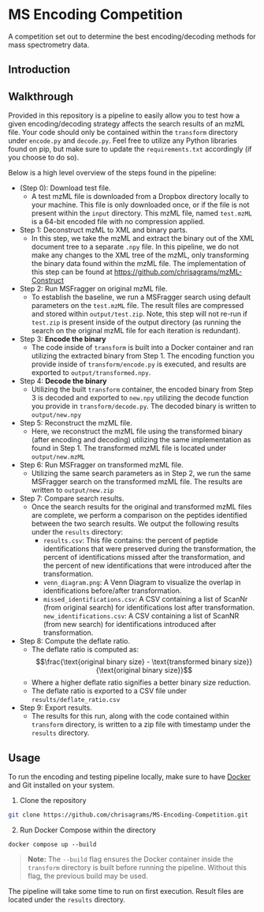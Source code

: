 # MS Encoding Competition

A competition set out to determine the best encoding/decoding methods for mass spectrometry data.

## Introduction

## Walkthrough
Provided in this repository is a pipeline to easily allow you to test how a given encoding/decoding strategy affects the search results of an mzML file. Your code should only be contained within the `transform` directory under `encode.py` and `decode.py`. Feel free to utilize any Python libraries found on pip, but make sure to update the `requirements.txt` accordingly (if you choose to do so).

Below is a high level overview of the steps found in the pipeline:
- (Step 0): Download test file.
    - A test mzML file is downloaded from a Dropbox directory locally to your machine. This file is only downloaded once, or if the file is not present within the `input` directory. This mzML file, named `test.mzML` is a 64-bit encoded file with no compression applied. 
- Step 1: Deconstruct mzML to XML and binary parts.
    - In this step, we take the mzML and extract the binary out of the XML document tree to a separate `.npy` file. In this pipeline, we do not make any changes to the XML tree of the mzML, only transforming the binary data found within the mzML file. The implementation of this step can be found at https://github.com/chrisagrams/mzML-Construct
- Step 2: Run MSFragger on original mzML file.
    - To establish the baseline, we run a MSFragger search using default parameters on the `test.mzML` file. The result files are compressed and stored within `output/test.zip`. Note, this step will not re-run if `test.zip` is present inside of the output directory (as running the search on the original mzML file for each iteration is redundant).
- Step 3: **Encode the binary**
    - The code inside of `transform` is built into a Docker container and ran utilizing the extracted binary from Step 1. The encoding function you provide inside of `transform/encode.py` is executed, and results are exported to `output/transformed.npy`.
- Step 4: **Decode the binary**
    - Utilizing the built `transform` container, the encoded binary from Step 3 is decoded and exported to `new.npy` utilizing the decode function you provide in `transform/decode.py`. The decoded binary is written to `output/new.npy`
- Step 5: Reconstruct the mzML file.
    - Here, we reconstruct the mzML file using the transformed binary (after encoding and decoding) utilizing the same implementation as found in Step 1. The transformed mzML file is located under `output/new.mzML`
- Step 6: Run MSFragger on transformed mzML file.
    - Utilizing the same search parameters as in Step 2, we run the same MSFragger search on the transformed mzML file. The results are written to `output/new.zip`
- Step 7: Compare search results.
    - Once the search results for the original and transformed mzML files are complete, we perform a comparison on the peptides identified between the two search results. We output the following results under the `results` directory:
        - `results.csv`: This file contains: the percent of peptide identifications that were preserved during the transformation, the percent of identifications missed after the transformation, and the percent of new identifications that were introduced after the transformation.
        - `venn_diagram.png`: A Venn Diagram to visualize the overlap in identifications before/after transformation.
        - `missed_identifications.csv`: A CSV containing a list of ScanNr (from original search) for identifications lost after transformation.
        `new_identifications.csv`: A CSV containing a list of ScanNR (from new search) for identifications introduced after transformation.
- Step 8: Compute the deflate ratio.
    - The deflate ratio is computed as:
    $$\frac{\text{original binary size} - \text{transformed binary size}}{\text{original binary size}}$$
    - Where a higher deflate ratio signifies a better binary size reduction.
    - The deflate ratio is exported to a CSV file under `results/deflate_ratio.csv`
- Step 9: Export results.
    - The results for this run, along with the code contained within `transform` directory, is written to a zip file with timestamp under the `results` directory. 

## Usage
To run the encoding and testing pipeline locally, make sure to have [Docker](https://www.docker.com/products/docker-desktop/) and Git installed on your system.

1. Clone the repository
``` sh
git clone https://github.com/chrisagrams/MS-Encoding-Competition.git
```

2. Run Docker Compose within the directory
```
docker compose up --build
```

> **Note:** The `--build` flag ensures the Docker container inside the `transform` directory is built before running the pipeline. Without this flag, the previous build may be used.

The pipeline will take some time to run on first execution. Result files are located under the `results` directory.